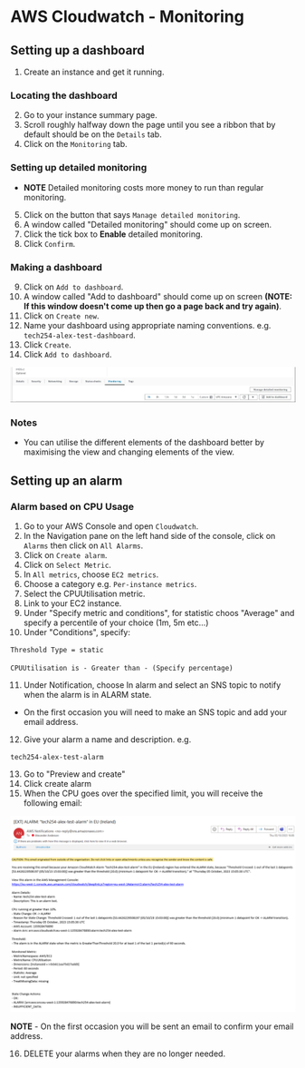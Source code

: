 # AWS Cloudwatch - Monitoring

## Setting up a dashboard

1) Create an instance and get it running.

### Locating the dashboard

2) Go to your instance summary page.
3) Scroll roughly halfway down the page until you see a ribbon that by default should be on the `Details` tab.
4) Click on the `Monitoring` tab.

### Setting up detailed monitoring

- **NOTE** Detailed monitoring costs more money to run than regular monitoring.

5) Click on the button that says `Manage detailed monitoring`.
6) A window called "Detailed monitoring" should come up on screen.
7) Click the tick box to **Enable** detailed monitoring.
8) Click `Confirm`.

### Making a dashboard

9) Click on `Add to dashboard`.
10) A window called "Add to dashboard" should come up on screen **(NOTE: If this window doesn't come up then go a page back and try again)**.
11) Click on `Create new`.
12) Name your dashboard using appropriate naming conventions. e.g. `tech254-alex-test-dashboard`.
13) Click `Create`.
14) Click `Add to dashboard`.

![Alt text](images/ss1.jpg)

### Notes

- You can utilise the different elements of the dashboard better by maximising the view and changing elements of the view.

## Setting up an alarm

### Alarm based on CPU Usage

1) Go to your AWS Console and open `Cloudwatch`.
2) In the Navigation pane on the left hand side of the console, click on `Alarms` then click on `All Alarms`.
3) Click on `Create alarm`.
4) Click on `Select Metric`.
5) In `All metrics`, choose `EC2 metrics`.
6) Choose a category e.g. `Per-instance metrics`.
7) Select the CPUUtilisation metric.
8) Link to your EC2 instance.
9) Under "Specify metric and conditions", for statistic choos "Average" and specify a percentile of your choice (1m, 5m etc...)
10) Under "Conditions", specify:
````
Threshold Type = static

CPUUtilisation is - Greater than - (Specify percentage)
````
11) Under Notification, choose In alarm and select an SNS topic to notify when the alarm is in ALARM state.
- On the first occasion you will need to make an SNS topic and add your email address.
12) Give your alarm a name and description. e.g.
````
tech254-alex-test-alarm
````
13) Go to "Preview and create"
14) Click create alarm
15) When the CPU goes over the specified limit, you will receive the following email:

![Alt text](<images/ss2 - alarm notification.png>)

**NOTE** - On the first occasion you will be sent an email to confirm your email address.

16) DELETE your alarms when they are no longer needed.

